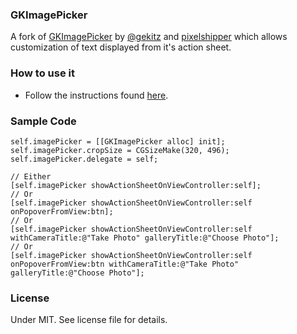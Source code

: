 ### GKImagePicker

A fork of [GKImagePicker](https://github.com/pixelshipper/GKImagePicker) by [@gekitz](http://www.twitter.com/gekitz) and [pixelshipper](https://github.com/pixelshipper) which allows customization of text displayed from it's action sheet.

### How to use it

- Follow the instructions found [here](https://github.com/gekitz/GKImagePicker).

### Sample Code

    self.imagePicker = [[GKImagePicker alloc] init];
    self.imagePicker.cropSize = CGSizeMake(320, 496);
    self.imagePicker.delegate = self;

    // Either
    [self.imagePicker showActionSheetOnViewController:self];
    // Or
    [self.imagePicker showActionSheetOnViewController:self onPopoverFromView:btn];
    // Or
    [self.imagePicker showActionSheetOnViewController:self withCameraTitle:@"Take Photo" galleryTitle:@"Choose Photo"];
    // Or
    [self.imagePicker showActionSheetOnViewController:self onPopoverFromView:btn withCameraTitle:@"Take Photo" galleryTitle:@"Choose Photo"];

### License
Under MIT. See license file for details.





